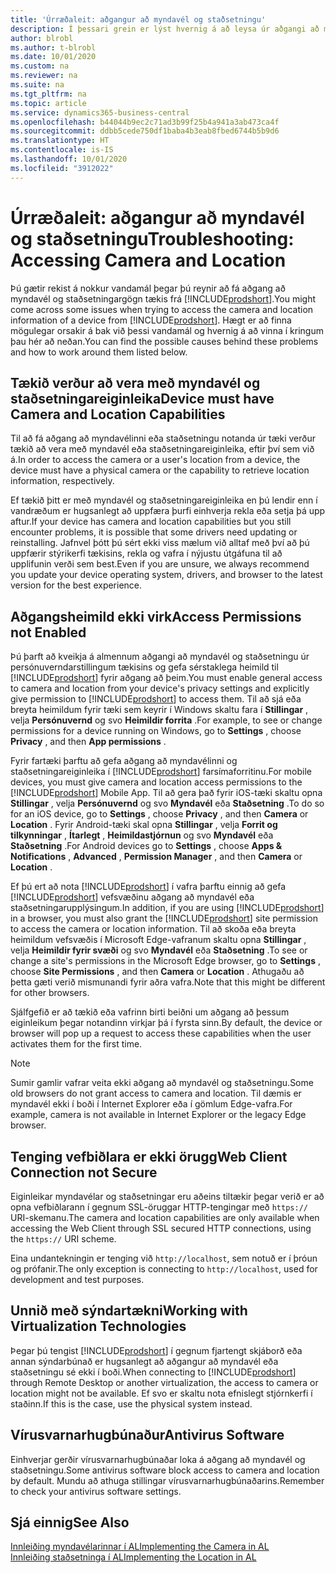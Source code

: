 ```yaml
---
title: 'Úrræðaleit: aðgangur að myndavél og staðsetningu'
description: Í þessari grein er lýst hvernig á að leysa úr aðgangi að myndavél og staðsetningarupplýsingum í Business Central.
author: blrobl
ms.author: t-blrobl
ms.date: 10/01/2020
ms.custom: na
ms.reviewer: na
ms.suite: na
ms.tgt_pltfrm: na
ms.topic: article
ms.service: dynamics365-business-central
ms.openlocfilehash: b44044b9ec2c71ad3b99f25b4a941a3ab473ca4f
ms.sourcegitcommit: ddbb5cede750df1baba4b3eab8fbed6744b5b9d6
ms.translationtype: HT
ms.contentlocale: is-IS
ms.lasthandoff: 10/01/2020
ms.locfileid: "3912022"
---
```

# <a name="troubleshooting-accessing-camera-and-location"></a><span data-ttu-id="e2ea6-103">Úrræðaleit: aðgangur að myndavél og staðsetningu</span><span class="sxs-lookup"><span data-stu-id="e2ea6-103">Troubleshooting: Accessing Camera and Location</span></span>

<span data-ttu-id="e2ea6-104">Þú gætir rekist á nokkur vandamál þegar þú reynir að fá aðgang að myndavél og staðsetningargögn tækis frá [!INCLUDE[prodshort](includes/prodshort.md)].</span><span class="sxs-lookup"><span data-stu-id="e2ea6-104">You might come across some issues when trying to access the camera and location information of a device from [!INCLUDE[prodshort](includes/prodshort.md)].</span></span> <span data-ttu-id="e2ea6-105">Hægt er að finna mögulegar orsakir á bak við þessi vandamál og hvernig á að vinna í kringum þau hér að neðan.</span><span class="sxs-lookup"><span data-stu-id="e2ea6-105">You can find the possible causes behind these problems and how to work around them listed below.</span></span>

## <a name="device-must-have-camera-and-location-capabilities"></a><span data-ttu-id="e2ea6-106">Tækið verður að vera með myndavél og staðsetningareiginleika</span><span class="sxs-lookup"><span data-stu-id="e2ea6-106">Device must have Camera and Location Capabilities</span></span>

<span data-ttu-id="e2ea6-107">Til að fá aðgang að myndavélinni eða staðsetningu notanda úr tæki verður tækið að vera með myndavél eða staðsetningareiginleika, eftir því sem við á.</span><span class="sxs-lookup"><span data-stu-id="e2ea6-107">In order to access the camera or a user's location from a device, the device must have a physical camera or the capability to retrieve location information, respectively.</span></span>

<span data-ttu-id="e2ea6-108">Ef tækið þitt er með myndavél og staðsetningareiginleika en þú lendir enn í vandræðum er hugsanlegt að uppfæra þurfi einhverja rekla eða setja þá upp aftur.</span><span class="sxs-lookup"><span data-stu-id="e2ea6-108">If your device has camera and location capabilities but you still encounter problems, it is possible that some drivers need updating or reinstalling.</span></span> <span data-ttu-id="e2ea6-109">Jafnvel þótt þú sért ekki viss mælum við alltaf með því að þú uppfærir stýrikerfi tækisins, rekla og vafra í nýjustu útgáfuna til að upplifunin verði sem best.</span><span class="sxs-lookup"><span data-stu-id="e2ea6-109">Even if you are unsure, we always recommend you update your device operating system, drivers, and browser to the latest version for the best experience.</span></span>

## <a name="access-permissions-not-enabled"></a><span data-ttu-id="e2ea6-110">Aðgangsheimild ekki virk</span><span class="sxs-lookup"><span data-stu-id="e2ea6-110">Access Permissions not Enabled</span></span>

<span data-ttu-id="e2ea6-111">Þú þarft að kveikja á almennum aðgangi að myndavél og staðsetningu úr persónuverndarstillingum tækisins og gefa sérstaklega heimild til [!INCLUDE[prodshort](includes/prodshort.md)] fyrir aðgang að þeim.</span><span class="sxs-lookup"><span data-stu-id="e2ea6-111">You must enable general access to camera and location from your device's privacy settings and explicitly give permission to  [!INCLUDE[prodshort](includes/prodshort.md)] to access them.</span></span> <span data-ttu-id="e2ea6-112">Til að sjá eða breyta heimildum fyrir tæki sem keyrir í Windows skaltu fara í **Stillingar** , velja **Persónuvernd** og svo **Heimildir forrita** .</span><span class="sxs-lookup"><span data-stu-id="e2ea6-112">For example, to see or change permissions for a device running on Windows, go to **Settings** , choose **Privacy** , and then **App permissions** .</span></span> 

<span data-ttu-id="e2ea6-113">Fyrir fartæki þarftu að gefa aðgang að myndavélinni og staðsetningareiginleika í [!INCLUDE[prodshort](includes/prodshort.md)] farsímaforritinu.</span><span class="sxs-lookup"><span data-stu-id="e2ea6-113">For mobile devices, you must give camera and location access permissions to the [!INCLUDE[prodshort](includes/prodshort.md)] Mobile App.</span></span> <span data-ttu-id="e2ea6-114">Til að gera það fyrir iOS-tæki skaltu opna **Stillingar** , velja **Persónuvernd** og svo **Myndavél** eða **Staðsetning** .</span><span class="sxs-lookup"><span data-stu-id="e2ea6-114">To do so for an iOS device, go to **Settings** , choose **Privacy** , and then **Camera** or **Location** .</span></span> <span data-ttu-id="e2ea6-115">Fyrir Android-tæki skal opna **Stillingar** , velja **Forrit og tilkynningar** , **Ítarlegt** , **Heimildastjórnun** og svo **Myndavél** eða **Staðsetning** .</span><span class="sxs-lookup"><span data-stu-id="e2ea6-115">For Android devices go to **Settings** , choose **Apps & Notifications** , **Advanced** , **Permission Manager** , and then **Camera** or **Location** .</span></span>

<span data-ttu-id="e2ea6-116">Ef þú ert að nota [!INCLUDE[prodshort](includes/prodshort.md)] í vafra þarftu einnig að gefa [!INCLUDE[prodshort](includes/prodshort.md)] vefsvæðinu aðgang að myndavél eða staðsetningarupplýsingum.</span><span class="sxs-lookup"><span data-stu-id="e2ea6-116">In addition, if you are using [!INCLUDE[prodshort](includes/prodshort.md)] in a browser, you must also grant the [!INCLUDE[prodshort](includes/prodshort.md)] site permission to access the camera or location information.</span></span> <span data-ttu-id="e2ea6-117">Til að skoða eða breyta heimildum vefsvæðis í Microsoft Edge-vafranum skaltu opna **Stillingar** , velja **Heimildir fyrir svæði** og svo **Myndavél** eða **Staðsetning** .</span><span class="sxs-lookup"><span data-stu-id="e2ea6-117">To see or change a site's permissions in the Microsoft Edge browser, go to **Settings** , choose **Site Permissions** , and then **Camera** or **Location** .</span></span> <span data-ttu-id="e2ea6-118">Athugaðu að þetta gæti verið mismunandi fyrir aðra vafra.</span><span class="sxs-lookup"><span data-stu-id="e2ea6-118">Note that this might be different for other browsers.</span></span>

<span data-ttu-id="e2ea6-119">Sjálfgefið er að tækið eða vafrinn birti beiðni um aðgang að þessum eiginleikum þegar notandinn virkjar þá í fyrsta sinn.</span><span class="sxs-lookup"><span data-stu-id="e2ea6-119">By default, the device or browser will pop up a request to access these capabilities when the user activates them for the first time.</span></span>

> [!NOTE]  
> <span data-ttu-id="e2ea6-120">Sumir gamlir vafrar veita ekki aðgang að myndavél og staðsetningu.</span><span class="sxs-lookup"><span data-stu-id="e2ea6-120">Some old browsers do not grant access to camera and location.</span></span> <span data-ttu-id="e2ea6-121">Til dæmis er myndavél ekki í boði í Internet Explorer eða í gömlum Edge-vafra.</span><span class="sxs-lookup"><span data-stu-id="e2ea6-121">For example, camera is not available in Internet Explorer or the legacy Edge browser.</span></span>

## <a name="web-client-connection-not-secure"></a><span data-ttu-id="e2ea6-122">Tenging vefbiðlara er ekki örugg</span><span class="sxs-lookup"><span data-stu-id="e2ea6-122">Web Client Connection not Secure</span></span>

<span data-ttu-id="e2ea6-123">Eiginleikar myndavélar og staðsetningar eru aðeins tiltækir þegar verið er að opna vefbiðlarann í gegnum SSL-öruggar HTTP-tengingar með `https://` URI-skemanu.</span><span class="sxs-lookup"><span data-stu-id="e2ea6-123">The camera and location capabilities are only available when accessing the Web Client through SSL secured HTTP connections, using the `https://` URI scheme.</span></span> 

<span data-ttu-id="e2ea6-124">Eina undantekningin er tenging við `http://localhost`, sem notuð er í þróun og prófanir.</span><span class="sxs-lookup"><span data-stu-id="e2ea6-124">The only exception is connecting to `http://localhost`, used for development and test purposes.</span></span>


## <a name="working-with-virtualization-technologies"></a><span data-ttu-id="e2ea6-125">Unnið með sýndartækni</span><span class="sxs-lookup"><span data-stu-id="e2ea6-125">Working with Virtualization Technologies</span></span>

<span data-ttu-id="e2ea6-126">Þegar þú tengist [!INCLUDE[prodshort](includes/prodshort.md)] í gegnum fjartengt skjáborð eða annan sýndarbúnað er hugsanlegt að aðgangur að myndavél eða staðsetningu sé ekki í boði.</span><span class="sxs-lookup"><span data-stu-id="e2ea6-126">When connecting to [!INCLUDE[prodshort](includes/prodshort.md)] through Remote Desktop or another virtualization, the access to camera or location might not be available.</span></span> <span data-ttu-id="e2ea6-127">Ef svo er skaltu nota efnislegt stjórnkerfi í staðinn.</span><span class="sxs-lookup"><span data-stu-id="e2ea6-127">If this is the case, use the physical system instead.</span></span>

## <a name="antivirus-software"></a><span data-ttu-id="e2ea6-128">Vírusvarnarhugbúnaður</span><span class="sxs-lookup"><span data-stu-id="e2ea6-128">Antivirus Software</span></span>
<span data-ttu-id="e2ea6-129">Einhverjar gerðir vírusvarnarhugbúnaðar loka á aðgang að myndavél og staðsetningu.</span><span class="sxs-lookup"><span data-stu-id="e2ea6-129">Some antivirus software block access to camera and location by default.</span></span> <span data-ttu-id="e2ea6-130">Mundu að athuga stillingar vírusvarnarhugbúnaðarins.</span><span class="sxs-lookup"><span data-stu-id="e2ea6-130">Remember to check your antivirus software settings.</span></span>

## <a name="see-also"></a><span data-ttu-id="e2ea6-131">Sjá einnig</span><span class="sxs-lookup"><span data-stu-id="e2ea6-131">See Also</span></span>
[<span data-ttu-id="e2ea6-132">Innleiðing myndavélarinnar í AL</span><span class="sxs-lookup"><span data-stu-id="e2ea6-132">Implementing the Camera in AL</span></span>](/dynamics365/business-central/dev-itpro/developer/devenv-implement-camera-al)  
[<span data-ttu-id="e2ea6-133">Innleiðing staðsetninga í AL</span><span class="sxs-lookup"><span data-stu-id="e2ea6-133">Implementing the Location in AL</span></span>](/dynamics365/business-central/dev-itpro/developer/devenv-implement-location-al)
